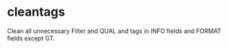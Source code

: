cleantags
==========

Clean all unnecessary Filter and QUAL and tags in INFO fields and FORMAT fields except GT.

